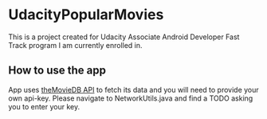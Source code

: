 # UdacityPopularMovies

This is a project created for Udacity Associate Android Developer Fast Track program I am currently enrolled in.

## How to use the app

App uses [theMovieDB API](https://www.themoviedb.org/documentation/api) to fetch its data and you will need to provide your own api-key. Please navigate to NetworkUtils.java and find a TODO asking you to enter your key.
